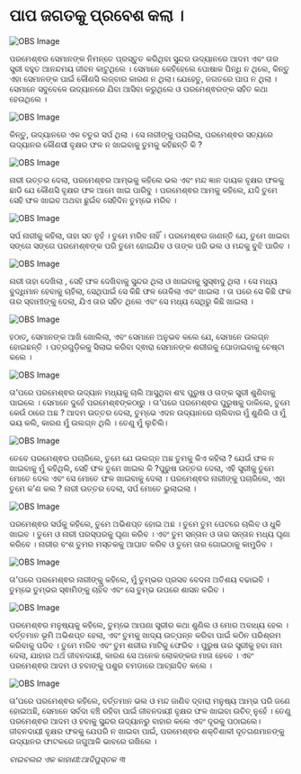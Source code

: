 # ପାପ ଜଗତକୁ ପ୍ରବେଶ କଲା ।

![OBS Image](https://cdn.door43.org/obs/jpg/360px/obs-en-02-01.jpg)

ପରମେଶ୍ଵର ସେମାନଙ୍କ ନିମନ୍ତେ ପ୍ରସ୍ତୁତ କରିଥିବା ସୁନ୍ଦର ଉଦ୍ୟାନରେ ଆଦମ ଏବଂ ତାର ସ୍ତ୍ରୀ ବହୁତ ଆନନ୍ଦମୟ ଜୀବନ କାଟୁଥିଲେ । ସେମାନେ କେହିହେଲେ ପୋଷାକ ପିନ୍ଧି ନ ଥିଲେ, କିନ୍ତୁ ଏହା ସେମାନଙ୍କ ପାଇଁ କୌଣସି ଲଜ୍ବାର କାରଣ ନ ଥିଲା। ଯେହେତୁ, ଜଗତରେ ପାପ ନ ଥିଲା । ସେମାନେ ସବୁବେଳେ ଉଦ୍ୟାନରେ  ଯିବା ଆସିବା କରୁଥିଲେ ଓ ପରମେଶ୍ଵରଙ୍କ ସହିତ କଥା ହେଉଥିଲେ । 

![OBS Image](https://cdn.door43.org/obs/jpg/360px/obs-en-02-02.jpg)

କିନ୍ତୁ, ଉଦ୍ୟାନରେ ଏକ ଚତୁର ସର୍ପ ଥିଲା । ସେ ନାରୀଙ୍କୁ ପଚାରିଲା, ପରମେଶ୍ଵର ସତ୍ୟରେ  ଉଦ୍ୟାନର କୌଣସୀ ବୃକ୍ଷର ଫଳ ନ ଖାଇବାକୁ  ତୁମକୁ କହିଛନ୍ତି କି ? 

![OBS Image](https://cdn.door43.org/obs/jpg/360px/obs-en-02-03.jpg)

ନାରୀ ଉତ୍ତର ଦେଲା, ପରମେଶ୍ଵର ଆମ୍ଭକୁ କହିଲେ ଭଲ ଏବଂ ମନ୍ଦ ଜ୍ଞାନ ଦାୟକ ବୃକ୍ଷର ଫଳକୁ ଛାଡି ଯେ କୌଣସି ବୃକ୍ଷର ଫଳ ଆମେ ଖାଇ ପାରିବୁ । ପରମେଶ୍ଵର ଆମକୁ କହିଲେ, ଯଦି ତୁମେ ସେହି ଫଳ ଖାଇବ ଅଥବା ଛୁଇଁବ ସେହିଦିନ ତୁମ୍ଭେ ମରିବ । 

![OBS Image](https://cdn.door43.org/obs/jpg/360px/obs-en-02-04.jpg)

 ସର୍ପ ନାରୀକୁ  କହିଲା, ତାହା ସତ ନୁହଁ । ତୁମେ ମରିବ ନାହିଁ । ପରମେଶ୍ଵର ଜାଣନ୍ତି ଯେ, ତୁମେ ଖାଇବା ସଙ୍ଗେ ସଙ୍ଗେ ପରମେଶ୍ଵଙ୍କ ପରି ତୁମେ ହୋଇଯିବ ଓ ତାଙ୍କ ପରି ଭଲ ଓ ମନ୍ଦକୁ ବୁଝି ପାରିବ । 

![OBS Image](https://cdn.door43.org/obs/jpg/360px/obs-en-02-05.jpg)

ନାରୀ ତାହା ଦେଖିଲା , ସେହି ଫଳ ଦେଖିବାକୁ ସୁନ୍ଦର ଥିଲା ଓ ଖାଇବାକୁ ସୁସ୍ଵାଦୁ ଥିଲା । ସେ ମଧ୍ୟ ବୁଦ୍ଧିମାନ ହେବାକୁ ଚାହିଲା, ସେଥିପାଇଁ ସେ କିଛି ଫଳ ତୋଳିଲା ଏବଂ ଖାଇଲା । ତା ପରେ ସେ କିଛି ଫଳ ତାର ସ୍ବାମୀଙ୍କୁ ଦେଲା, ଯିଏ ତାର ସହିତ ଥିଲେ ଏବଂ ସେ ମଧ୍ୟ ସେଥିରୁ କିଛି ଖାଇଲା । 

![OBS Image](https://cdn.door43.org/obs/jpg/360px/obs-en-02-06.jpg)

ହଠାତ୍, ସେମାନଙ୍କ ଆଖି ଖୋଲିଲା, ଏବଂ ସେମାନେ ଅନୁଭବ କଲେ ଯେ, ସେମାନେ ଉଲଗ୍ନ ହୋଇଛନ୍ତି । ପତ୍ରଗୁଡ଼ିକକୁ ସିଲାଇ କରିବା ଦ୍ଵାରା ସେମାନଙ୍କ ଶରୀରକୁ ଘୋଡାଇବାକୁ ଚେଷ୍ଟା କଲେ । 

![OBS Image](https://cdn.door43.org/obs/jpg/360px/obs-en-02-07.jpg)

ତା’ପରେ ପରମେଶ୍ଵର ଉଦ୍ୟାନ ମଧ୍ୟକୁ ଚାଲି ଆସୁଥିବା ଶବ୍ଦ ପୁରୁଷ ଓ ତାଙ୍କ ସ୍ତ୍ରୀ ଶୁଣିବାକୁ ପାଇଲେ । ସେମାନେ ଦୁହେଁ ପରମେଶ୍ଵଙ୍କଠାରୁ । ତା’ପରେ ପରମେଶ୍ଵର ପୁରୁଷକୁ ଡାକିଲେ, ତୁମେ କେଉଁ ଠାରେ ଅଛ ?  ଆଦମ ଉତ୍ତର ଦେଲା, ତୁମ୍ଭେ ଏଦନ ଉଦ୍ୟାନରେ ଚାଲିବାର ମୁଁ ଶୁଣିଲି ଓ ମୁଁ ଭୟ କଲି, କାରଣ ମୁଁ ଉଲଗ୍ନ ଥିଲି । ତେଣୁ ମୁଁ ଲୁଚିଲି।

![OBS Image](https://cdn.door43.org/obs/jpg/360px/obs-en-02-08.jpg)

ତେବେ ପରମେଶ୍ଵର ପଚାରିଲେ, ତୁମେ ଯେ ଉଲଗ୍ନ ଅଛ ତୁମକୁ କିଏ କହିଲା ? ଯେଉଁ ଫଳ ନ ଖାଇବାକୁ ମୁଁ  କହିଥିଲି, ସେହି ଫଳ ତୁମେ ଖାଇଲ କି ?ପୁରୁଷ ଉତ୍ତର ଦେଲା, ଏହି ସ୍ତ୍ରୀକୁ ତୁମେ ମୋତେ ଦେଲ ଏବଂ ସେ ମୋତେ ଫଳ ଖାଇବାକୁ ଦେଲା । ପରମେଶ୍ଵର ନାରୀଙ୍କୁ ପଚାରିଲେ, ଏହା ତୁମେ କ’ଣ କଲ ? ନାରୀ ଉତ୍ତର ଦେଲା, ସର୍ପ ମୋତେ ଭୁଲାଇଲା । 

![OBS Image](https://cdn.door43.org/obs/jpg/360px/obs-en-02-09.jpg)

ପରମେଶ୍ଵର ସର୍ପକୁ କହିଲେ, ତୁମେ ଅଭିଶପ୍ତ ହୋଇ ଅଛ । ତୁମେ ତୁମ ପେଟରେ ଚାଲିବ ଓ ଧୁଳି ଖାଇବ । ତୁମେ ଓ ନାରୀ ପରସ୍ପରକୁ ଘୃଣା କରିବ । ଏବଂ ତୁମ ସନ୍ତାନ ଓ ତାର ସନ୍ତାନ ମଧ୍ୟ ଘୃଣା କରିବେ । ନାରୀର ବଂଶ ତୁମର ମସ୍ତକକୁ ଆଘାତ କରିବ ଓ ତୁମେ ତାର ଗୋଇଠାକୁ କାମୁଡିବ । 

![OBS Image](https://cdn.door43.org/obs/jpg/360px/obs-en-02-10.jpg)

ତା’ପରେ ପରମେଶ୍ଵର ନାରୀଙ୍କୁ କହିଲେ, ମୁଁ ତୁମ୍ଭର ପ୍ରସବ ବେଦନା ଅତିଶୟ ବଢାଇବି । ତୁମ୍ଭେ ତୁମ୍ଭର ସ୍ଵାମିଙ୍କୁ ଚାହିଁବ ଏବଂ ସେ ତୁମ୍ଭ ଉପରେ ଶାସନ କରିବ । 

![OBS Image](https://cdn.door43.org/obs/jpg/360px/obs-en-02-11.jpg)

ପରମେଶ୍ଵର ମନୁଷ୍ୟକୁ କହିଲେ, ତୁମ୍ଭେ ଆପଣା ସ୍ତ୍ରୀର କଥା ଶୁଣିଲ ଓ ମୋର ଅବାଧ୍ୟ ହେଲ । ବର୍ତ୍ତମାନ ଭୂମି ଅଭିଶପ୍ତ ହେଲା, ଏବଂ ତୁମକୁ ଖାଦ୍ୟ ଉତ୍ପନ୍ନ କରିବା ପାଇଁ କଠିନ ପରିଶ୍ରମ କରିବାକୁ ପଡିବ । ତୁମେ ମରିବ ଏବଂ ତୁମ ଶରୀର ମାଟିକୁ ଫେରିବ । ପୁରୁଷ ତାର ସ୍ତ୍ରୀକୁ ହବା ନାମ ଦେଲା, ଯାହାର ଅର୍ଥ ଜୀବନଦାୟୀ, କାରଣ ସେ ଅନେକ ଲୋକଙ୍କର ମାତା ହେବେ । ଏବଂ ପରମେଶ୍ଵର ଆଦମ ଓ ହବାଙ୍କୁ ପଶୁର ଚମଡାରେ ଆଚ୍ଛାଦିତ କଲେ । 

![OBS Image](https://cdn.door43.org/obs/jpg/360px/obs-en-02-12.jpg)

ତା’ପରେ ପରମେଶ୍ଵର କହିଲେ,  ବର୍ତ୍ତମାନ ଭଲ ଓ ମନ୍ଦ ଜାଣିବ ଦ୍ବାରା ମନୁଷ୍ୟ ଆମ୍ଭ ପରି ଜଣେ ହୋଇଅଛି, ସେମାନେ ସର୍ବଦା ବଞ୍ଚି ରହିବା ପାଇଁ  ଜୀବନଦାୟୀ ବୃକ୍ଷର ଫଳ ଖାଇବା ଉଚିତ୍ ନୁହେଁ । ତେଣୁ ପରମେଶ୍ଵର ଆଦମ ଓ ହବାକୁ  ସୁନ୍ଦର ଉଦ୍ୟାନରୁ ବାହାର କଲେ ଏବଂ ଦୂରକୁ ପଠାଇଲେ। ଜୀବନଦାୟୀ ବୃକ୍ଷର ଫଳକୁ ଯେପରି ନ ଖାଇବା ପାଇଁ, ପରମେଶ୍ଵର ଶକ୍ତିଶାଳୀ ଦୂତଗଣମାନଙ୍କୁ ଉଦ୍ୟାନର ଫାଟକରେ ଜଗୁଆଳି ଭାବରେ ରଖିଲେ । 

_ବାଇବଲର ଏକ କାହାଣୀ:ଆଦିପୁସ୍ତକ ୩_